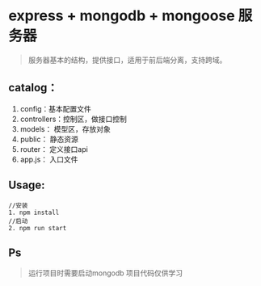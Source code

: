 # express + mongodb + mongoose 服务器
> 服务器基本的结构，提供接口，适用于前后端分离，支持跨域。

## catalog：
1. config：基本配置文件
2. controllers：控制区，做接口控制
3. models： 模型区，存放对象
4. public： 静态资源
5. router： 定义接口api
6. app.js： 入口文件

## Usage:
```
//安装
1. npm install
//启动
2. npm run start
```

## Ps 
> 运行项目时需要启动mongodb
> 项目代码仅供学习